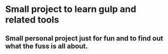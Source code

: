 # Small project to learn gulp and related tools

## Small personal project just for fun and to find out what the fuss is all about.